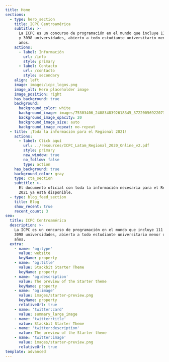 ```yaml
---
title: Home
sections:
  - type: hero_section
    title: ICPC Centroamérica
    subtitle: >-
      La ICPC es un concurso de programación en el mundo que incluye 111 países
      y 3098 universidades, abierto a todo estudiante universitario menor de 23
      años.
    actions:
      - label: Información
        url: /info
        style: primary
      - label: Contacto
        url: /contacto
        style: secondary
    align: left
    image: images/icpc_logos.png
    image_alt: Hero placeholder image
    image_position: right
    has_background: true
    background:
      background_color: white
      background_image: images/75303406_2408348392618345_3722005692207333376_o.jpg
      background_image_opacity: 20
      background_image_size: auto
      background_image_repeat: no-repeat
  - title: ¡Toda la información para el Regional 2021!
    actions:
      - label: Click aquí
        url: ../resources/ICPC_Latam_Regional_2020_Online_v2.pdf
        style: primary
        new_window: true
        no_follow: false
        type: action
    has_background: true
    background_color: gray
    type: cta_section
    subtitle: >-
      El documento oficial con toda la información necesaria para el Regional
      2021 ya está disponible.
  - type: blog_feed_section
    title: Blog
    show_recent: true
    recent_count: 3
seo:
  title: ICPC Centroamérica
  description: >-
    La ICPC es un concurso de programación en el mundo que incluye 111 países y
    3098 universidades, abierto a todo estudiante universitario menor de 23
    años.
  extra:
    - name: 'og:type'
      value: website
      keyName: property
    - name: 'og:title'
      value: Stackbit Starter Theme
      keyName: property
    - name: 'og:description'
      value: The preview of the Starter theme
      keyName: property
    - name: 'og:image'
      value: images/starter-preview.png
      keyName: property
      relativeUrl: true
    - name: 'twitter:card'
      value: summary_large_image
    - name: 'twitter:title'
      value: Stackbit Starter Theme
    - name: 'twitter:description'
      value: The preview of the Starter theme
    - name: 'twitter:image'
      value: images/starter-preview.png
      relativeUrl: true
template: advanced
---
```

